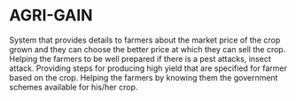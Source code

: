 # AGRI-GAIN

System that provides details to farmers about the market price of the crop grown
and they can choose the better price at which they can sell the crop. Helping the farmers
to be well prepared if there is a pest attacks, insect attack. Providing steps for producing 
high yield that are specified for farmer based on the crop. Helping the farmers by knowing 
them the government schemes available for his/her crop.
